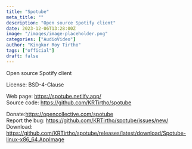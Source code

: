 ```yaml
---
title: "Spotube"
meta_title: ""
description: "Open source Spotify client"
date: 2023-12-06T13:28:00Z
image: "/images/image-placeholder.png"
categories: ["AudioVideo"]
author: "Kingkor Roy Tirtho"
tags: ["official"]
draft: false
---
```


Open source Spotify client

License: BSD-4-Clause

Web page: https://spotube.netlify.app/  
Source code: https://github.com/KRTirtho/spotube

Donate:https://opencollective.com/spotube  
Report the bug: https://github.com/KRTirtho/spotube/issues/new/  
Download: https://github.com/KRTirtho/spotube/releases/latest/download/Spotube-linux-x86_64.AppImage
